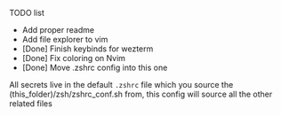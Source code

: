 TODO list
- Add proper readme
- Add file explorer to vim
- [Done] Finish keybinds for wezterm
- [Done] Fix coloring on Nvim
- [Done] Move .zshrc config into this one

All secrets live in the default `.zshrc` file which you source the (this_folder)/zsh/zshrc_conf.sh from, this config will source all the other related files
